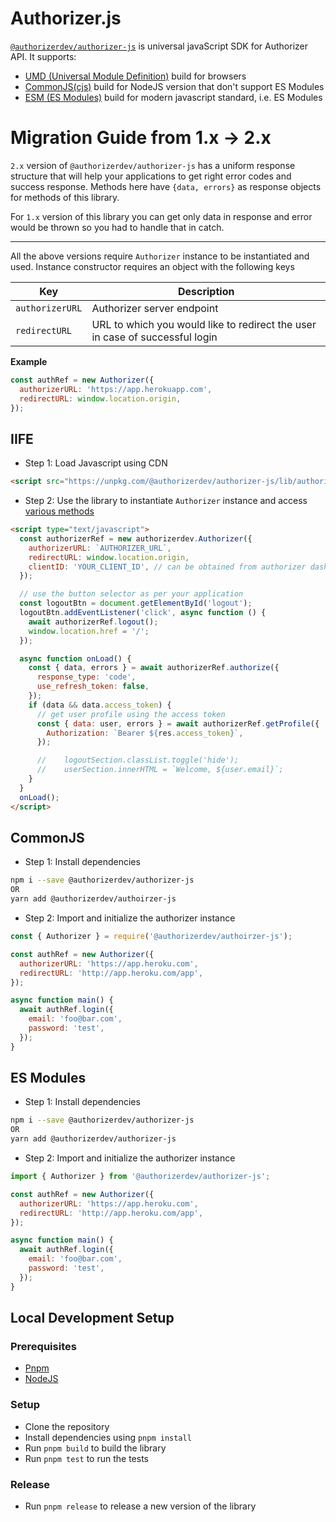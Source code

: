 # Authorizer.js

[`@authorizerdev/authorizer-js`](https://www.npmjs.com/package/@authorizerdev/authorizer-js) is universal javaScript SDK for Authorizer API.
It supports:

- [UMD (Universal Module Definition)](https://github.com/umdjs/umd) build for browsers
- [CommonJS(cjs)](https://flaviocopes.com/commonjs/) build for NodeJS version that don't support ES Modules
- [ESM (ES Modules)](https://hacks.mozilla.org/2018/03/es-modules-a-cartoon-deep-dive/) build for modern javascript standard, i.e. ES Modules

# Migration Guide from 1.x -> 2.x

`2.x` version of `@authorizerdev/authorizer-js` has a uniform response structure that will help your applications to get right error codes and success response. Methods here have `{data, errors}` as response objects for methods of this library.

For `1.x` version of this library you can get only data in response and error would be thrown so you had to handle that in catch.

---

All the above versions require `Authorizer` instance to be instantiated and used. Instance constructor requires an object with the following keys

| Key             | Description                                                                  |
| --------------- | ---------------------------------------------------------------------------- |
| `authorizerURL` | Authorizer server endpoint                                                   |
| `redirectURL`   | URL to which you would like to redirect the user in case of successful login |

**Example**

```js
const authRef = new Authorizer({
  authorizerURL: 'https://app.herokuapp.com',
  redirectURL: window.location.origin,
});
```

## IIFE

- Step 1: Load Javascript using CDN

```html
<script src="https://unpkg.com/@authorizerdev/authorizer-js/lib/authorizer.min.js"></script>
```

- Step 2: Use the library to instantiate `Authorizer` instance and access [various methods](/authorizer-js/functions)

```html
<script type="text/javascript">
  const authorizerRef = new authorizerdev.Authorizer({
    authorizerURL: `AUTHORIZER_URL`,
    redirectURL: window.location.origin,
    clientID: 'YOUR_CLIENT_ID', // can be obtained from authorizer dashboard
  });

  // use the button selector as per your application
  const logoutBtn = document.getElementById('logout');
  logoutBtn.addEventListener('click', async function () {
    await authorizerRef.logout();
    window.location.href = '/';
  });

  async function onLoad() {
    const { data, errors } = await authorizerRef.authorize({
      response_type: 'code',
      use_refresh_token: false,
    });
    if (data && data.access_token) {
      // get user profile using the access token
      const { data: user, errors } = await authorizerRef.getProfile({
        Authorization: `Bearer ${res.access_token}`,
      });

      // 	logoutSection.classList.toggle('hide');
      // 	userSection.innerHTML = `Welcome, ${user.email}`;
    }
  }
  onLoad();
</script>
```

## CommonJS

- Step 1: Install dependencies

```sh
npm i --save @authorizerdev/authorizer-js
OR
yarn add @authorizerdev/authoirzer-js
```

- Step 2: Import and initialize the authorizer instance

```js
const { Authorizer } = require('@authorizerdev/authoirzer-js');

const authRef = new Authorizer({
  authorizerURL: 'https://app.heroku.com',
  redirectURL: 'http://app.heroku.com/app',
});

async function main() {
  await authRef.login({
    email: 'foo@bar.com',
    password: 'test',
  });
}
```

## ES Modules

- Step 1: Install dependencies

```sh
npm i --save @authorizerdev/authorizer-js
OR
yarn add @authorizerdev/authorizer-js
```

- Step 2: Import and initialize the authorizer instance

```js
import { Authorizer } from '@authorizerdev/authorizer-js';

const authRef = new Authorizer({
  authorizerURL: 'https://app.heroku.com',
  redirectURL: 'http://app.heroku.com/app',
});

async function main() {
  await authRef.login({
    email: 'foo@bar.com',
    password: 'test',
  });
}
```

## Local Development Setup

### Prerequisites

- [Pnpm](https://pnpm.io/installation)
- [NodeJS](https://nodejs.org/en/download/)

### Setup

- Clone the repository
- Install dependencies using `pnpm install`
- Run `pnpm build` to build the library
- Run `pnpm test` to run the tests

### Release

- Run `pnpm release` to release a new version of the library
